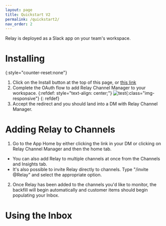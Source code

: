 ```yaml
---
layout: page
title: Quickstart V2
permalink: /quickstart2/
nav_order: 2
---
```


Relay is deployed as a Slack app on your team's workspace.

# Installing

{:style="counter-reset:none"}
1. Click on the Install button at the top of this page, or [this link](https://app.relay.fyi/slack/install)
2. Complete the OAuth flow to add Relay Channel Manager to your workspace.
{:refdef: style="text-align: center;"}
![test](../assets/images/add_relay_to_slack.png){:class="img-responsive"}
{: refdef}
3. Accept the redirect and you should land into a DM with Relay Channel Manager.

# Adding Relay to Channels
1. Go to the App Home by either clicking the link in your DM or clicking on Relay Channel Manager and then the home tab.
* You can also add Relay to multiple channels at once from the Channels and Insights tab.
* It's also possible to invite Relay directly to channels. Type "/invite @Relay" and select the appropriate option.

2. Once Relay has been added to the channels you'd like to monitor, the backfill will begin automatically and customer items should begin populating your Inbox.

# Using the Inbox


